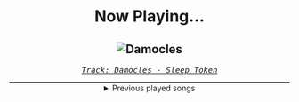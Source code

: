 <div align="center"> 
<h1>Now Playing...</h1>

![Damocles](https://i.scdn.co/image/ab67616d00001e0221446d015ceb846bfc401c4a)
--
_<samp><a href="https://open.spotify.com/track/1ulH5PIntNj0ro2K69W4Fx">Track: Damocles - Sleep Token</a></samp>_

<div style="border: 1px #4B5054 solid"></div>
<details>
  <summary>
    Previous played songs
  </summary>
  <table>
    <thead>
      <tr>
        <th>
          Artist
        </th>
        <th>
          Song
        </th>
        <th>
          Link
        </th>
      </tr>
    </thead>
    <tbody>
      <tr><td>Sleep Token</td><td>Damocles</td><td><a href="https://open.spotify.com/track/1ulH5PIntNj0ro2K69W4Fx">https://open.spotify.com/track/1ulH5PIntNj0ro2K69W4Fx</a></td></tr><tr><td>Kordhell</td><td>Murder In My Mind</td><td><a href="https://open.spotify.com/track/6qyS9qBy0mEk3qYaH8mPss">https://open.spotify.com/track/6qyS9qBy0mEk3qYaH8mPss</a></td></tr><tr><td>Agnes</td><td>Release Me</td><td><a href="https://open.spotify.com/track/4LiJE6pqgsTX3FtukW6bNh">https://open.spotify.com/track/4LiJE6pqgsTX3FtukW6bNh</a></td></tr><tr><td>Sabaton</td><td>Resist and Bite</td><td><a href="https://open.spotify.com/track/3k6iqqVUBSBFXP8WLuoiCv">https://open.spotify.com/track/3k6iqqVUBSBFXP8WLuoiCv</a></td></tr><tr><td>Culprate</td><td>Nightmares in Reality</td><td><a href="https://open.spotify.com/track/4ipqc6AHQ3xlbY78G4G6Bj">https://open.spotify.com/track/4ipqc6AHQ3xlbY78G4G6Bj</a></td></tr><tr><td>Sabaton</td><td>Ghost Division</td><td><a href="https://open.spotify.com/track/1MoEyYsa9Y0FvApwLskO1l">https://open.spotify.com/track/1MoEyYsa9Y0FvApwLskO1l</a></td></tr><tr><td>BLACKPINK</td><td>Kill This Love</td><td><a href="https://open.spotify.com/track/6hvczQ05jc1yGlp9zhb95V">https://open.spotify.com/track/6hvczQ05jc1yGlp9zhb95V</a></td></tr><tr><td>Disturbed</td><td>Another Way to Die</td><td><a href="https://open.spotify.com/track/3EZAnO8lnPCBCcJcwAZbEB">https://open.spotify.com/track/3EZAnO8lnPCBCcJcwAZbEB</a></td></tr><tr><td>Chaosbay</td><td>THE WAY TO HELL</td><td><a href="https://open.spotify.com/track/4Iw9bevTVZ1crmcjmvVqOo">https://open.spotify.com/track/4Iw9bevTVZ1crmcjmvVqOo</a></td></tr><tr><td>David Guetta</td><td>Who's That Chick? (feat. Rihanna)</td><td><a href="https://open.spotify.com/track/7e1h7rqNB0BBC2fUuWEEFe">https://open.spotify.com/track/7e1h7rqNB0BBC2fUuWEEFe</a></td></tr><tr><td>CORPSE</td><td>Cat Girls Are Ruining My Life!</td><td><a href="https://open.spotify.com/track/4SPBwOTXgku4QvmRtMEGfW">https://open.spotify.com/track/4SPBwOTXgku4QvmRtMEGfW</a></td></tr><tr><td>Lady Gaga</td><td>Bad Romance</td><td><a href="https://open.spotify.com/track/4x3XzqDLZbRF7Ap6MIaJ9a">https://open.spotify.com/track/4x3XzqDLZbRF7Ap6MIaJ9a</a></td></tr><tr><td>Righteous Vendetta</td><td>Deathwish</td><td><a href="https://open.spotify.com/track/4ICcCieE9ptD4BT9FrqOec">https://open.spotify.com/track/4ICcCieE9ptD4BT9FrqOec</a></td></tr><tr><td>THRILLMANE</td><td>MYSTERY MURDER (OUTRO)</td><td><a href="https://open.spotify.com/track/66h5p7VakeDNnANuxDlwu8">https://open.spotify.com/track/66h5p7VakeDNnANuxDlwu8</a></td></tr><tr><td>SAOTOMAMORE</td><td>PSYCHOSOCIAL</td><td><a href="https://open.spotify.com/track/4OwkTemlO9K4PNkM4TplG3">https://open.spotify.com/track/4OwkTemlO9K4PNkM4TplG3</a></td></tr><tr><td>MAXPVNK</td><td>FURY!</td><td><a href="https://open.spotify.com/track/3C9ABxT2MTpkMXgU11BuRZ">https://open.spotify.com/track/3C9ABxT2MTpkMXgU11BuRZ</a></td></tr><tr><td>yvngust</td><td>MIRAGE</td><td><a href="https://open.spotify.com/track/0qrE5wIZbBt5aasuy8i4Qk">https://open.spotify.com/track/0qrE5wIZbBt5aasuy8i4Qk</a></td></tr><tr><td>Inverted</td><td>ANXIETY</td><td><a href="https://open.spotify.com/track/7kV017OeNIlddRnxTsAZYO">https://open.spotify.com/track/7kV017OeNIlddRnxTsAZYO</a></td></tr><tr><td>AKIRVTXNSHI</td><td>Violence</td><td><a href="https://open.spotify.com/track/0ggc8SgiaYE1a1LS85o34u">https://open.spotify.com/track/0ggc8SgiaYE1a1LS85o34u</a></td></tr><tr><td>X-WAYNE</td><td>WARRIOR</td><td><a href="https://open.spotify.com/track/2Zn8O0PdShyuMOU4ebQT8K">https://open.spotify.com/track/2Zn8O0PdShyuMOU4ebQT8K</a></td></tr>
    </tbody>
  </table>
</details>

</div>
